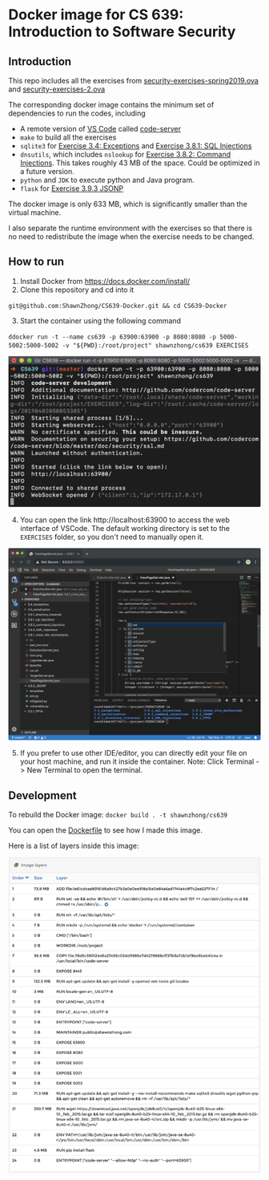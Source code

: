 # Docker image for CS 639: Introduction to Software Security

## Introduction

This repo includes all the exercises from [security-exercises-spring2019.ova](http://www.cs.wisc.edu/mist/SoftwareSecurityCourse/Exercises/security-exercises-spring2019.ova) and [security-exercises-2.ova](http://www.cs.wisc.edu/mist/SoftwareSecurityCourse/Exercises/security-exercises-2.ova)

The corresponding docker image contains the minimum set of dependencies to run the codes, including

- A remote version of [VS Code](https://code.visualstudio.com) called [code-server](https://github.com/codercom/code-server)
- `make` to build all the exercises
- `sqlite3` for [Exercise 3.4: Exceptions](https://github.com/ShawnZhong/CS639-Docker/tree/master/EXERCISES/3.4_exceptions) and [Exercise 3.8.1: SQL Injections](https://github.com/ShawnZhong/CS639-Docker/tree/master/EXERCISES/3.8.1_sql_injections)
- `dnsutils`, which includes `nslookup` for [Exercise 3.8.2: Command Injections](https://github.com/ShawnZhong/CS639-Docker/tree/master/EXERCISES/3.8.2_command_injections). This takes roughly 43 MB of the space. Could be optimized in a future version. 
- `python` and `JDK` to execute python and Java program. 
- `flask` for [Exercise 3.9.3 JSONP](https://github.com/ShawnZhong/CS639-Docker/tree/master/EXERCISES/3.9.3_JSONP)

The docker image is only 633 MB, which is significantly smaller than the virtual machine. 

I also separate the runtime environment with the  exercises so that there is no need to redistribute the image when the exercise needs to be changed. 

## How to run

1. Install Docker from <https://docs.docker.com/install/>
2. Clone this repository and cd into it

`git@github.com:ShawnZhong/CS639-Docker.git && cd CS639-Docker `

3. Start the container using the following command

`ddocker run -t --name cs639 -p 63900:63900 -p 8080:8080 -p 5000-5002:5000-5002 -v "${PWD}:/root/project" shawnzhong/cs639 EXERCISES`

![image-20190402030117103](assets/image-20190402030117103.png)

4. You can open the link http://localhost:63900 to access the web interface of VSCode. The default working directory is set to the `EXERCISES` folder, so you don't need to manually open it. 

![image-20190402031845797](assets/image-20190402031845797.png)

5. If you prefer to use other IDE/editor, you can directly edit your file on your host machine, and run it inside the container. Note: Click Terminal -> New Terminal to open the terminal.   

## Development
To rebuild the Docker image: `docker build . -t shawnzhong/cs639`

You can open the [Dockerfile](<https://github.com/ShawnZhong/CS639-Docker/blob/master/Dockerfile>) to see how I made this image. 

Here is a list of layers inside this image: 

![image-20190402033202111](assets/image-20190402033202111.png)



